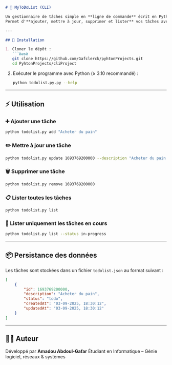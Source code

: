 ````markdown
# 📝 MyToDoList (CLI)

Un gestionnaire de tâches simple en **ligne de commande** écrit en Python.  
Permet d'**ajouter, mettre à jour, supprimer et lister** vos tâches avec persistance en JSON.

---

## 🚀 Installation

1. Cloner le dépôt :
   ```bash
   git clone https://github.com/Gafclerck/pyhtonProjects.git
   cd PyhtonProjects/cliProject
````

2. Exécuter le programme avec Python (≥ 3.10 recommandé) :

   ```bash
   python todolist.py.py --help
   ```

---

## ⚡ Utilisation

### ➕ Ajouter une tâche

```bash
python todolist.py add "Acheter du pain"
```

### ✏️ Mettre à jour une tâche

```bash
python todolist.py update 1693769200000 --description "Acheter du pain complet" --status done
```

### 🗑️ Supprimer une tâche

```bash
python todolist.py remove 1693769200000
```

### 📋 Lister toutes les tâches

```bash
python todolist.py list
```

### 📂 Lister uniquement les tâches en cours

```bash
python todolist.py list --status in-progress
```

---

## 📦 Persistance des données

Les tâches sont stockées dans un fichier `todolist.json` au format suivant :

```json
[
    {
        "id": 1693769200000,
        "description": "Acheter du pain",
        "status": "todo",
        "createdAt": "03-09-2025, 18:30:12",
        "updatedAt": "03-09-2025, 18:30:12"
    }
]
```

---

## 👨‍💻 Auteur

Développé par **Amadou Abdoul-Gafar**
Étudiant en Informatique – Génie logiciel, réseaux & systèmes

```

